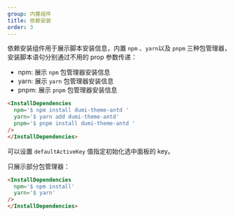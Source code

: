 ```yaml
---
group: 内置组件
title: 依赖安装
order: 3
---
```


依赖安装组件用于展示脚本安装信息，内置 `npm` 、`yarn`以及 `pnpm` 三种包管理器，安装脚本语句分别通过不用的 prop 参数传递：

- npm: 展示 `npm` 包管理器安装信息
- yarn: 展示 `yarn` 包管理器安装信息
- pnpm: 展示 `pnpm` 包管理器安装信息

```md
<InstallDependencies 
  npm='$ npm install dumi-theme-antd ' 
  yarn='$ yarn add dumi-theme-antd' 
  pnpm='$ pnpm install dumi-theme-antd ' 
/>
</InstallDependencies>
```

可以设置 `defaultActiveKey` 值指定初始化选中面板的 key。

<InstallDependencies 
  npm='$ npm install dumi-theme-antd ' 
  yarn='$ yarn add dumi-theme-antd' 
  pnpm='$ pnpm install dumi-theme-antd ' 
/>
</InstallDependencies>

只展示部分包管理器：

```md
<InstallDependencies 
  npm='$ npm install' 
  yarn='$ yarn'
/>
</InstallDependencies>
```

<InstallDependencies 
  npm='$ npm install' 
  yarn='$ yarn'
/>
</InstallDependencies>
